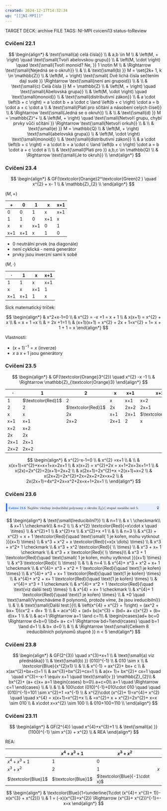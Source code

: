 ```yaml
---
created: 2024-12-17T14:32:34
up: "[[📖NI-MPI]]"
---
```


TARGET DECK: archive
FILE TAGS: NI-MPI cviceni13 status-toReview

### Cvičení 22.1

<!-- Latex Equation -->

$$
\begin{align*}
& \text{\small{a) celá čísla}}  \\
& a,b \in M \\
& \left(M, + \right) \quad \text{\small{Tvoří abelovskou grupu}} \\
& \left(M, \cdot  \right) \quad \text{\small{Tvoří monoid? Ne, }} 1 \notin M \\
& \Rightarrow \text{\small{Nejedná se o okruh}}   \\
&  \\
& \text{\small{b) }} M = \set{2k+ 1, k \in \mathbb{Z}} \\
&  \left(M, + \right)  \text{\small{ Dvě lichá čísla sečtením dají sudé }} \Rightarrow \text{\small{není ani grupoid}}  \\
&  \\
& \text{\small{c) Celá čísla }} M = \mathbb{Z} \\
& \left(M, + \right)  \quad \text{\small{Abelovská grupa}} \\
& \left(M, \cdot \right)  \quad \text{\small{monoid}} \\
& \text{\small{distributivní zákon}} \\
& a \cdot \left(b +  c \right) = a \cdot  b +  a \cdot  c \land \left(b +  c \right) \cdot  a = b \cdot  a +  c \cdot  a \\
& \text{\small{Platí pro sčítání a násobení celých čísel}} \\
& \Rightarrow \text{\small{Jedná se o okruh}} \\
&  \\
& \text{\small{d) }} M = \mathbb{Z}^+ \\
& \left(M, + \right) \quad \text{\small{Netvoří grupu, chybí prvky vůči sčítání }} \Rightarrow \text{\small{Netvoří orkuh}} \\
&  \\
& \text{\small{e) }} M = \mathbb{Q} \\
& \left(M, +  \right) \text{\small{abelovská grupa}}  \\
& \left(M, \cdot  \right) \text{\small{monoid}}  \\
& \text{\small{distributivní zákon}}  \\
& a \cdot \left(b +  c \right) = a \cdot  b +  a \cdot  c \land \left(b +  c \right) \cdot  a = b \cdot  a +  c \cdot  a \\ \\
& \text{\small{Platí pro }} a,b,c \in \mathbb{Q} \\
& \Rightarrow \text{\small{Je to okruh}} \\
\end{align*}
$$

### Cvičení 23.4

<!-- Latex Equation -->

$$
\begin{align*}
& GF(\textcolor{Orange}2^\textcolor{Green}2 ) \quad x^{2} + x- 1 \\
& \mathbb{Z}_{2} \\
\end{align*}
$$

$(M, +)$

| +   | 0   | 1   | x   | x+1 |
| --- | --- | --- | --- | --- |
| 0   | 0   | 1   | x   | x+1 |
| 1   | 1   | 0   | x+1 | x   |
| x   | x   | x+1 | 0   | 1   |
| x+1 | x+1 | x   | 1   | 0   |

- $0$ neutrální prvek (na diagonále)
- není cyklická - nemá generátor
- prvky jsou inverzní sami k sobě

$(M, \cdot)$

| $\cdot$ | 1   | x   | x+1 |
| ------- | --- | --- | --- |
| 1       | 1   | x   | x+1 |
| x       | x   | x+1 | 1   |
| x+1     | x+1 | 1   | x   |

Sick matematický tríček:

<!-- Latex Equation -->

$$
\begin{align*}
& x^2+x-1=0 \\
& x^{2} = -x +1 = x + 1 \\
& x(x+1) = x^{2} + x \\
& = x + 1 +x \\
& = 2x +1=1 \\
& (x+1)(x+1) = x^{2} + 2x + 1=x^{2} + 1= x + 1 + 1 = x
\end{align*}
$$

Vlastnosti:

- $\left(x+1 \right) ^{-1} = x$ (inverze)
- $x$ a $x+1$ jsou generátory

### Cvičení 23.5

<!-- Latex Equation -->

$$
\begin{align*}
& GF(\textcolor{Orange}3^{2}) \quad x^{2} -x -1 \\
& \Rightarrow \mathbb{Z}_{\textcolor{Orange}3}
\end{align*}
$$

| $\cdot$ | 1                  | 2                  | x    | x+1  | x+2                | 2x                 | 2x+1               | 2x+2               |
| ------- | ------------------ | ------------------ | ---- | ---- | ------------------ | ------------------ | ------------------ | ------------------ |
| 1       | $\textcolor{Red}1$ | 2                  | x    | x+1  | x+2                | 2x                 | 2x+1               | 2x+2               |
| 2       | 2                  | $\textcolor{Red}1$ | 2x   | 2x+2 | 2x+1               | x                  | x+2                | x+1                |
| x       | x                  | 2x                 | x+1  | 2x+1 | $\textcolor{Red}1$ | 2x+2               | 2                  | x+2                |
| x+1     | x+1                | 2x+2               | 2x+1 | 2    | x                  | x+2                | 2x                 | $\textcolor{Red}1$ |
| x+2     | x+2                |                    |      |      |                    |                    |                    |                    |
| 2x      | 2x                 |                    |      |      |                    |                    | $\textcolor{Red}1$ |                    |
| 2x+1    | 2x+1               |                    |      |      |                    | $\textcolor{Red}1$ |                    |                    |
| 2x+2    | 2x+2               |                    |      |      |                    |                    |                    |                    |

<!-- Latex Equation -->

$$
\begin{align*}
& x^{2}-x-1=0 \\
& x^{2} =x+1 \\
&  \\
& x(x+1)=x^{2}+x=x+1+x=2x+1 \\
& x(x+2) = x^{2}+2x = x+1+2x=3x+1=1 \\
& x(2x)=2x^{2}=2(x+1)=2x+2 \\
& x(2x+1)=2x^{2}+x =2(x+1)+x=2 \\
& x(2x+2)=2x^{2}+2x=2x+2+2x=x+2 \\
& 2x(2x+1)=4x^2+2x=x^2+2x=x+1+2x=1 \\
\end{align*}
$$

### Cvičení 23.6

![](../../../Assets/Pasted%20image%2020241217151722.png)

<!-- Latex Equation -->

$$
\begin{align*}
& \text{\small{Ireducibilní?}} \\
& n=1 \\
& x \ \checkmark\\
& x+1 \ \checkmark\\
& n=2  \\ \\
& x^{2} \textcolor{Red}{=x\cdot x \quad \times} \\
& x^{2}+1 \\
& x^{2}+x  \\
& x^{2}+x +1 \\
&  \\
& n=3 \\
& x^{3} +  x^{2} +  x +  1 \textcolor{Red}{\quad \text{\small{ 1 je kořen, mohu vytknout }}(x+1) \times} \\
& x^3 + x^2 + x \textcolor{Red}{=x(x \dots) \times} \\
& x^3 + x^2+ 1 \checkmark \\
& x^3 + x^2 \textcolor{Red}{ \\ \times} \\
& x^3 + x+ 1 \checkmark \\
& x^3 + x \textcolor{Red}{ \\ \times}\\
& x^3 + 1 \textcolor{Red}{\quad \text{\small{ 1 je kořen, mohu vytknout }}(x+1) \times} \\
& x^3 \textcolor{Red}{ \\ \times} \\
&  \\
& n=4 \\
& x^{4}+ x^3 + x^2 + x+ 1 \checkmark \\
& x^{4}+ x^3 + x^2 + 1 \textcolor{Red}{\quad \text{1 je kořen} \times} \\
& x^{4}+ x^3  + x+ 1 \textcolor{Red}{\quad \text{1 je kořen} \times} \\
& x^{4}+ x^2 + x+ 1 \textcolor{Red}{\quad \text{1 je kořen} \times} \\
& x^{4}+ x^3 +  1 \checkmark \\
& x^{4}+  x^2 + 1 \textcolor{Red}{\quad \text{viz další test} \times} \\
& x^{4} + x+ 1 \checkmark \\
& x^{4}+ 1  \textcolor{Red}{\quad \text{1 je kořen} \times} \\
& +0 \quad \text{\small{Vynecháváme 8 polynomů, protože víme, že jsou ireducibilní}} \\
&   \\
& \text{\small{Další test:}}\\
& \left(x^{4} + x^{2} + 1\right) = (ax^2 + bx+ 1)(cx^2 + dx+ 1)  \\
& = acx^{4} + (ad+ bc)x^{3} + (bd+ a+ c)x^{2} + (b+ d)x+ 1 \\
&  \\
& ac=1 \Rightarrow a=1 \land c=1\\
& \begin{rcases}ad+ bc=0 \Rightarrow d+b=0 \\bd+ a+ c=1 \Rightarrow bd=1\end{rcases} \quad b=1 \land d=1 \\
& b+ d=0 \\
&  \\
& \Rightarrow \text{\small{Celkem 8 ireducibilních polynomů stupně }} n < 5
\end{align*}
$$

### Cvičení 23.8

<!-- Latex Equation -->

$$
\begin{align*}
& GF(2^{3})  \quad x^{3}+x+1 \\
& \text{\small{a) viz přednáška}} \\
& \text{\small{b) }} (010)^{-1} \\
& 010 \sim x \\
& \textcolor{Blue}{x^{2}x1}  \\
&  \\
& x^{-1} = ax^{2}+ bx+ c \\
& x(ax^{2}+bx+c)=1 \\
& ax^{3}+bx^{2}+cx=1 \\
& a(x+ 1)+ bx^{2}+ cx=1 \quad \quad x^{3}=-x-1 \equiv x+1 \quad \text{\small{v }} \mathbb{Z}_{2}\\
& bx^{2}+ (a+ c)x+ a=1 \begin{cases} b=0\\ a+c=0\\ a=1 \quad \Rightarrow c=1 \end{cases}  \\
&  \\
&  \\
& 100\cdot (010)^{-1}+010\cdot 010 \quad \quad (010)^{-1}=101 \sim x^{2}+1 =x^{-1}    \\
& x^{2}\cdot (x^{2}+ 1)=x^{4}+ x^{2} \quad \quad x^{4} = x(x+1)=x^{2}+x \\
& =x^{2}+ x + x^{2}=2x^{2}+ x=x \sim 010 \\
& x\cdot x=x^{2} \sim 100 \\
& 010+100=110 \\
\end{align*}
$$

### Cvičení 23.11

<!-- Latex Equation -->

$$
\begin{align*}
& GF(2^{4}) \quad x^{4}+x^{3}+1 \\
& \text{\small{a) }} (1100)^{-1} \sim x^{3} + x^{2} \\
& REA
\end{align*}
$$

REA:

|                     | $x^{4}+ x^{3}+1$    | $x^{3} + x^{2}$               |     |
| ------------------- | ------------------- | ----------------------------- | --- |
| $x^{4}+ x^{3}+1$    | $1$                 | $0$                           |     |
| $x^{3} + x^{2}$     | $2$                 | $1$                           | $x$ |
| $\textcolor{Blue}1$ | $\textcolor{Blue}1$ | $\textcolor{Blue}{-1\cdot x}$ |     |

<!-- Latex Equation -->

$$
\begin{align*}
& \textcolor{Blue}{1=\underline{1\cdot (x^{4}+ x^{3}+ 1)}- x(x^{3} + x^{2})} \\
& 1 = (-x)(x^{3}+x^{2}) \Rightarrow (x^{3}+ x^{2})^{-1}=-x=x
\end{align*}
$$
